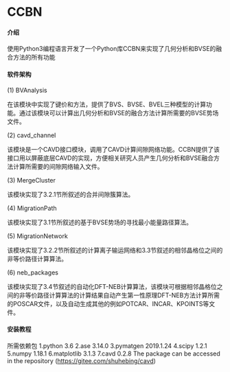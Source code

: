 # CCBN

#### 介绍
使用Python3编程语言开发了一个Python库CCBN来实现了几何分析和BVSE的融合方法的所有功能


#### 软件架构

(1)	BVAnalysis

在该模块中实现了键价和方法，提供了BVS、BVSE、BVEL三种模型的计算功能。通过该模块可以计算出几何分析和BVSE的融合方法计算所需要的BVSE势场文件。

(2)	cavd_channel

该模块是一个CAVD接口模块，调用了CAVD计算间隙网络功能。CCBN提供了该接口用以屏蔽底层CAVD的实现，方便相关研究人员产生几何分析和BVSE融合方法计算所需要的间隙网络输入文件。

(3)	MergeCluster

该模块实现了3.2.1节所叙述的合并间隙簇算法。

(4)	MigrationPath 

该模块实现了3.1节所叙述的基于BVSE势场的寻找最小能量路径算法。

(5)	MigrationNetwork

该模块实现了3.2.2节所叙述的计算离子输运网络和3.3节叙述的相邻晶格位之间的非等价路径计算算法。

(6)	neb_packages

该模块实现了3.4节叙述的自动化DFT-NEB计算算法，该模块可根据相邻晶格位之间的非等价路径计算算法的计算结果自动产生第一性原理DFT-NEB方法计算所需的POSCAR文件，以及自动生成其他的例如POTCAR、INCAR、KPOINTS等文件。


#### 安装教程
  所需依赖包
  1.python 3.6
  2.ase 3.14.0
  3.pymatgen 2019.1.24
  4.scipy 1.2.1
  5.numpy 1.18.1
  6.matplotlib 3.1.3
  7.cavd 0.2.8 The package can be accessed in the repository (https://gitee.com/shuhebing/cavd)

